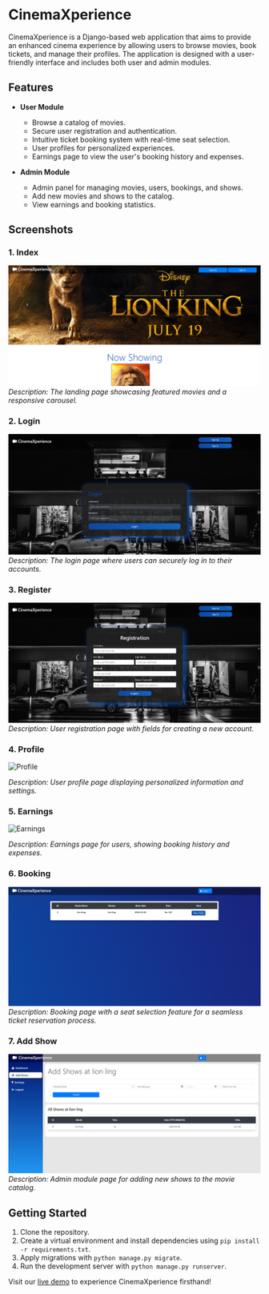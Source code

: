 # CinemaXperience

CinemaXperience is a Django-based web application that aims to provide an enhanced cinema experience by allowing users to browse movies, book tickets, and manage their profiles. The application is designed with a user-friendly interface and includes both user and admin modules.

## Features

- **User Module**
  - Browse a catalog of movies.
  - Secure user registration and authentication.
  - Intuitive ticket booking system with real-time seat selection.
  - User profiles for personalized experiences.
  - Earnings page to view the user's booking history and expenses.

- **Admin Module**
  - Admin panel for managing movies, users, bookings, and shows.
  - Add new movies and shows to the catalog.
  - View earnings and booking statistics.

## Screenshots

### 1. Index
![Index](screenshots/index.png)
*Description: The landing page showcasing featured movies and a responsive carousel.*

### 2. Login
![Login](screenshots/login.png)
*Description: The login page where users can securely log in to their accounts.*

### 3. Register
![Register](screenshots/register.png)
*Description: User registration page with fields for creating a new account.*

### 4. Profile
![Profile](https://github.com/chethanachars/CinemaXperience/assets/158150756/b486d108-767f-44a4-974c-f1ca12690f5e)

*Description: User profile page displaying personalized information and settings.*

### 5. Earnings
![Earnings](https://github.com/chethanachars/CinemaXperience/assets/158150756/ec76bf6d-de44-4128-be85-c07d209569bd)

*Description: Earnings page for users, showing booking history and expenses.*

### 6. Booking
![Booking](screenshots/booking.png)
*Description: Booking page with a seat selection feature for a seamless ticket reservation process.*

### 7. Add Show
![Add Show](screenshots/add_show.png)
*Description: Admin module page for adding new shows to the movie catalog.*

## Getting Started

1. Clone the repository.
2. Create a virtual environment and install dependencies using `pip install -r requirements.txt`.
3. Apply migrations with `python manage.py migrate`.
4. Run the development server with `python manage.py runserver`.

Visit our [live demo](#) to experience CinemaXperience firsthand!
